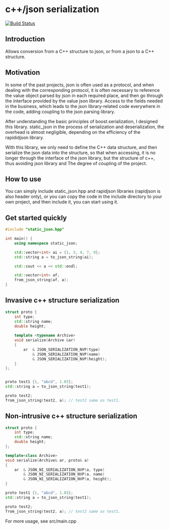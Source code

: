 
# c++/json serialization

[![Build Status](https://travis-ci.org/avplayer/static_json.svg?branch=master)](https://travis-ci.org/avplayer/static_json)

## Introduction

Allows conversion from a C++ structure to json, or from a json to a C++ structure.

## Motivation

In some of the past projects, json is often used as a protocol, and when dealing with the corresponding protocol, it is often necessary to reference the value object parsed by json in each required place, and then go through the interface provided by the value json library. Access to the fields needed in the business, which leads to the json library-related code everywhere in the code, adding coupling to the json parsing library.

After understanding the basic principles of boost.serialization, I designed this library. static_json in the process of serialization and deserialization, the overhead is almost negligible, depending on the efficiency of the rapididjson library.

With this library, we only need to define the C++ data structure, and then serialize the json data into the structure, so that when accessing, it is no longer through the interface of the json library, but the structure of c++, thus avoiding json library and The degree of coupling of the project.

## How to use

You can simply include static_json.hpp and rapidjson libraries (rapidjson is also header only), or you can copy the code in the include directory to your own project, and then include it, you can start using it.


## Get started quickly

```cpp
#include "static_json.hpp"

int main() {
	using namespace static_json;

	std::vector<int> ai = {1, 3, 4, 7, 9};
	std::string a = to_json_string(ai);

	std::cout << a << std::endl;

	std::vector<int> af;
	from_json_string(af, a);
}
```


## Invasive c++ structure serialization

```cpp
struct proto {
	int type;
	std::string name;
	double height;
	
	template <typename Archive>
	void serialize(Archive &ar)
	{
		ar	& JSON_SERIALIZATION_NVP(type)
			& JSON_SERIALIZATION_NVP(name)
			& JSON_SERIALIZATION_NVP(height);
	}
};


proto test1 {1, "abcd", 1.83};
std::string a = to_json_string(test1);

proto test2;
from_json_string(test2, a); // test2 same as test1.
```


## Non-intrusive c++ structure serialization


```cpp
struct proto {
	int type;
	std::string name;
	double height;
};

template<class Archive>
void serialize(Archive& ar, proto& a)
{
	ar	& JSON_NI_SERIALIZATION_NVP(a, type)
		& JSON_NI_SERIALIZATION_NVP(a, name)
		& JSON_NI_SERIALIZATION_NVP(a, height);
}

proto test1 {1, "abcd", 1.83};
std::string a = to_json_string(test1);

proto test2;
from_json_string(test2, a); // test2 same as test1.
```


For more usage, see src/main.cpp


